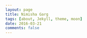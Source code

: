 ```yaml
---
layout: page
title: Nimisha Garg
tags: [about, Jekyll, theme, moon]
date: 2016-03-21
comments: false
---
```

    

